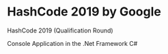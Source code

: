 # HashCode 2019 by Google 
HashCode 2019 (Qualification Round)

Console Application in the .Net Framework C#
